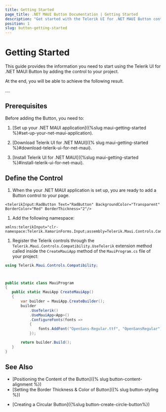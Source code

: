 ```yaml
---
title: Getting Started
page_title: .NET MAUI Button Documentation | Getting Started
description: "Get started with the Telerik UI for .NET MAUI Button control and add the control to your .NET MAUI project."
position: 1
slug: button-getting-started
---
```


# Getting Started

This guide provides the information you need to start using the Telerik UI for .NET MAUI Button by adding the control to your project.

At the end, you will be able to achieve the following result.

....

## Prerequisites

Before adding the Button, you need to:

1. [Set up your .NET MAUI application]({%slug maui-getting-started %}#set-up-your-net-maui-application).

1. [Download Telerik UI for .NET MAUI]({% slug maui-getting-started %}#download-telerik-ui-for-net-maui).

1. [Install Telerik UI for .NET MAUI]({%slug maui-getting-started %}#install-telerik-ui-for-net-maui).

## Define the Control

1. When the your .NET MAUI application is set up, you are ready to add a Button control to your page.

 ```XAML
<telerikInput:RadButton Text="RadButton" BackgroundColor="Transparent" BorderColor="Red" BorderThickness="2"/>
 ```

1. Add the following namespace:

 ```XAML
xmlns:telerikInput="clr-namespace:Telerik.XamarinForms.Input;assembly=Telerik.Maui.Controls.Compatibility"
 ```

1. Register the Telerik controls through the `Telerik.Maui.Controls.Compatibility.UseTelerik` extension method called inside the `CreateMauiApp` method of the `MauiProgram.cs` file of your project:

 ```C#
 using Telerik.Maui.Controls.Compatibility;



public static class MauiProgram
{
	public static MauiApp CreateMauiApp()
	{
		var builder = MauiApp.CreateBuilder();
		builder
			.UseTelerik()
			.UseMauiApp<App>()
			.ConfigureFonts(fonts =>
			{
				fonts.AddFont("OpenSans-Regular.ttf", "OpenSansRegular");
			});

		return builder.Build();
	}
}           
 ```

## See Also

* [Positioning the Content of the Button]({% slug button-content-alignment %})
* [Setting the Border Thickness & Color of Button]({% slug button-styling %})
- [Creating a Circular Button]({%slug button-create-circle-button%})
